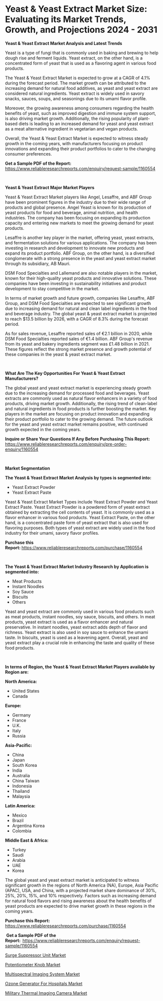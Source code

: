 <p><h1>Yeast & Yeast Extract Market Size: Evaluating its Market Trends, Growth, and Projections 2024 - 2031</h1></p><p><strong>Yeast & Yeast Extract Market Analysis and Latest Trends</strong></p>
<p><p>Yeast is a type of fungi that is commonly used in baking and brewing to help dough rise and ferment liquids. Yeast extract, on the other hand, is a concentrated form of yeast that is used as a flavoring agent in various food products.</p><p>The Yeast & Yeast Extract Market is expected to grow at a CAGR of 4.1% during the forecast period. The market growth can be attributed to the increasing demand for natural food additives, as yeast and yeast extract are considered natural ingredients. Yeast extract is widely used in savory snacks, sauces, soups, and seasonings due to its umami flavor profile.</p><p>Moreover, the growing awareness among consumers regarding the health benefits of yeast, such as improved digestion and immune system support, is also driving market growth. Additionally, the rising popularity of plant-based diets is leading to an increased demand for yeast and yeast extract as a meat alternative ingredient in vegetarian and vegan products.</p><p>Overall, the Yeast & Yeast Extract Market is expected to witness steady growth in the coming years, with manufacturers focusing on product innovations and expanding their product portfolios to cater to the changing consumer preferences.</p></p>
<p><strong>Get a Sample PDF of the Report:&nbsp;</strong> <a href="https://www.reliableresearchreports.com/enquiry/request-sample/1160554">https://www.reliableresearchreports.com/enquiry/request-sample/1160554</a></p>
<p>&nbsp;</p>
<p><strong>Yeast & Yeast Extract Major Market Players</strong></p>
<p><p>Yeast & Yeast Extract Market players like Angel, Lesaffre, and ABF Group have been prominent figures in the industry due to their wide range of products and global presence. Angel Yeast is known for its production of yeast products for food and beverage, animal nutrition, and health industries. The company has been focusing on expanding its production capacity and entering new markets to meet the growing demand for yeast products.</p><p>Lesaffre is another key player in the market, offering yeast, yeast extracts, and fermentation solutions for various applications. The company has been investing in research and development to innovate new products and expand its product portfolio. ABF Group, on the other hand, is a diversified conglomerate with a strong presence in the yeast and yeast extract market through its subsidiary, AB Mauri.</p><p>DSM Food Specialties and Lallemand are also notable players in the market, known for their high-quality yeast products and innovative solutions. These companies have been investing in sustainability initiatives and product development to stay competitive in the market.</p><p>In terms of market growth and future growth, companies like Lesaffre, ABF Group, and DSM Food Specialties are expected to see significant growth due to increasing demand for natural and clean label ingredients in the food and beverage industry. The global yeast & yeast extract market is projected to reach $13.5 billion by 2026, with a CAGR of 8.3% during the forecast period.</p><p>As for sales revenue, Lesaffre reported sales of €2.1 billion in 2020, while DSM Food Specialties reported sales of €1.4 billion. ABF Group's revenue from its yeast and bakery ingredients segment was £1.48 billion in 2021. These figures reflect the strong market presence and growth potential of these companies in the yeast & yeast extract market.</p></p>
<p>&nbsp;</p>
<p><strong>What Are The Key Opportunities For Yeast & Yeast Extract Manufacturers?</strong></p>
<p><p>The global yeast and yeast extract market is experiencing steady growth due to the increasing demand for processed food and beverages. Yeast extracts are commonly used as natural flavor enhancers in a variety of food products, driving market growth. Additionally, the rising trend of clean-label and natural ingredients in food products is further boosting the market. Key players in the market are focusing on product innovation and expanding their product portfolio to cater to the growing demand. The future outlook for the yeast and yeast extract market remains positive, with continued growth expected in the coming years.</p></p>
<p><strong>Inquire or Share Your Questions If Any Before Purchasing This Report:</strong> <a href="https://www.reliableresearchreports.com/enquiry/pre-order-enquiry/1160554">https://www.reliableresearchreports.com/enquiry/pre-order-enquiry/1160554</a></p>
<p>&nbsp;</p>
<p><strong>Market Segmentation</strong></p>
<p><strong>The Yeast & Yeast Extract Market Analysis by types is segmented into:</strong></p>
<p><ul><li>Yeast Extract Powder</li><li>Yeast Extract Paste</li></ul></p>
<p><p>Yeast & Yeast Extract Market Types include Yeast Extract Powder and Yeast Extract Paste. Yeast Extract Powder is a powdered form of yeast extract obtained by extracting the cell contents of yeast. It is commonly used as a flavor enhancer in various food products. Yeast Extract Paste, on the other hand, is a concentrated paste form of yeast extract that is also used for flavoring purposes. Both types of yeast extract are widely used in the food industry for their umami, savory flavor profiles.</p></p>
<p><strong>Purchase this Report:&nbsp;</strong><a href="https://www.reliableresearchreports.com/purchase/1160554">https://www.reliableresearchreports.com/purchase/1160554</a></p>
<p>&nbsp;</p>
<p><strong>The Yeast & Yeast Extract Market Industry Research by Application is segmented into:</strong></p>
<p><ul><li>Meat Products</li><li>Instant Noodles</li><li>Soy Sauce</li><li>Biscuits</li><li>Others</li></ul></p>
<p><p>Yeast and yeast extract are commonly used in various food products such as meat products, instant noodles, soy sauce, biscuits, and others. In meat products, yeast extract is used as a flavor enhancer and natural preservative. In instant noodles, yeast extract adds depth of flavor and richness. Yeast extract is also used in soy sauce to enhance the umami taste. In biscuits, yeast is used as a leavening agent. Overall, yeast and yeast extract play a crucial role in enhancing the taste and quality of these food products.</p></p>
<p>&nbsp;</p>
<p><strong>In terms of Region, the Yeast & Yeast Extract Market Players available by Region are:</strong></p>
<p>
    <p> <strong> North America: </strong>
        <ul>
            <li>United States</li>
            <li>Canada</li>
        </ul>
        </p> 
    <p> <strong> Europe: </strong>
        <ul>
            <li>Germany</li>
            <li>France</li>
            <li>U.K.</li>
            <li>Italy</li>
            <li>Russia</li>
        </ul>
        </p> 
    <p> <strong> Asia-Pacific: </strong>
        <ul>
            <li>China</li>
            <li>Japan</li>
            <li>South Korea</li>
            <li>India</li>
            <li>Australia</li>
            <li>China Taiwan</li>
            <li>Indonesia</li>
            <li>Thailand</li>
            <li>Malaysia</li>
        </ul>
        </p> 
    <p> <strong> Latin America: </strong>
        <ul>
            <li>Mexico</li>
            <li>Brazil</li>
            <li>Argentina Korea</li>
            <li>Colombia</li>
        </ul>
        </p> 
    <p> <strong> Middle East & Africa: </strong>
        <ul>
            <li>Turkey</li>
            <li>Saudi</li>
            <li>Arabia</li>
            <li>UAE</li>
            <li>Korea</li>
        </ul>
    </p>
    </p>
<p><p>The global yeast and yeast extract market is anticipated to witness significant growth in the regions of North America (NA), Europe, Asia Pacific (APAC), USA, and China, with a projected market share dominance of 30%, 25%, 20%, 15%, and 10% respectively. Factors such as increasing demand for natural food flavors and rising awareness about the health benefits of yeast products are expected to drive market growth in these regions in the coming years.</p></p>
<p><strong>Purchase this Report: </strong><a href="https://www.reliableresearchreports.com/purchase/1160554">https://www.reliableresearchreports.com/purchase/1160554</a></p>
<p>&nbsp;<strong>Get a Sample PDF of the Report:&nbsp;&nbsp;</strong><a href="https://www.reliableresearchreports.com/enquiry/request-sample/1160554">https://www.reliableresearchreports.com/enquiry/request-sample/1160554</a></p>
<p><strong></strong></p>
<p><p><a href="https://github.com/YashRP12/Market-Research-Report-List-3/blob/main/surge-suppressor-unit-market.md">Surge Suppressor Unit Market</a></p><p><a href="https://github.com/Angelnienowdseej3e45z3p8c/Market-Research-Report-List-1/blob/main/potentiometer-knob-market.md">Potentiometer Knob Market</a></p><p><a href="https://medium.com/@jackytorphy/multispectral-imaging-system-market-exploring-market-share-market-trends-and-future-growth-3434e73cece8">Multispectral Imaging System Market</a></p><p><a href="https://medium.com/@jackytorphy/ozone-generator-for-hospitals-market-size-and-market-trends-complete-industry-overview-2024-to-b2558d4a2822">Ozone Generator For Hospitals Market</a></p><p><a href="https://medium.com/@jackytorphy/military-thermal-imaging-camera-market-trends-forecast-and-competitive-analysis-to-2031-4eb5db650c89">Military Thermal Imaging Camera Market</a></p></p>